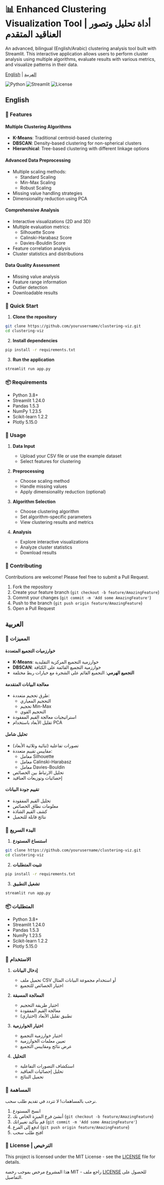 # 📊 Enhanced Clustering Visualization Tool | أداة تحليل وتصور العناقيد المتقدم

An advanced, bilingual (English/Arabic) clustering analysis tool built with Streamlit. This interactive application allows users to perform cluster analysis using multiple algorithms, evaluate results with various metrics, and visualize patterns in their data.

[English](#english) | [العربية](#arabic)

![Python](https://img.shields.io/badge/python-v3.8+-blue.svg)
![Streamlit](https://img.shields.io/badge/streamlit-1.24.0-red.svg)
![License](https://img.shields.io/badge/license-MIT-green.svg)

## English

### 🌟 Features

#### Multiple Clustering Algorithms
- **K-Means**: Traditional centroid-based clustering
- **DBSCAN**: Density-based clustering for non-spherical clusters
- **Hierarchical**: Tree-based clustering with different linkage options

#### Advanced Data Preprocessing
- Multiple scaling methods:
  - Standard Scaling
  - Min-Max Scaling
  - Robust Scaling
- Missing value handling strategies
- Dimensionality reduction using PCA

#### Comprehensive Analysis
- Interactive visualizations (2D and 3D)
- Multiple evaluation metrics:
  - Silhouette Score
  - Calinski-Harabasz Score
  - Davies-Bouldin Score
- Feature correlation analysis
- Cluster statistics and distributions

#### Data Quality Assessment
- Missing value analysis
- Feature range information
- Outlier detection
- Downloadable results

### 🚀 Quick Start

1. **Clone the repository**
```bash
git clone https://github.com/yourusername/clustering-viz.git
cd clustering-viz
```

2. **Install dependencies**
```bash
pip install -r requirements.txt
```

3. **Run the application**
```bash
streamlit run app.py
```

### 📦 Requirements
- Python 3.8+
- Streamlit 1.24.0
- Pandas 1.5.3
- NumPy 1.23.5
- Scikit-learn 1.2.2
- Plotly 5.15.0

### 🎯 Usage

1. **Data Input**
   - Upload your CSV file or use the example dataset
   - Select features for clustering

2. **Preprocessing**
   - Choose scaling method
   - Handle missing values
   - Apply dimensionality reduction (optional)

3. **Algorithm Selection**
   - Choose clustering algorithm
   - Set algorithm-specific parameters
   - View clustering results and metrics

4. **Analysis**
   - Explore interactive visualizations
   - Analyze cluster statistics
   - Download results

### 🤝 Contributing

Contributions are welcome! Please feel free to submit a Pull Request.

1. Fork the repository
2. Create your feature branch (`git checkout -b feature/AmazingFeature`)
3. Commit your changes (`git commit -m 'Add some AmazingFeature'`)
4. Push to the branch (`git push origin feature/AmazingFeature`)
5. Open a Pull Request

## العربية

### 🌟 المميزات

#### خوارزميات التجميع المتعددة
- **K-Means**: خوارزمية التجميع المركزية التقليدية
- **DBSCAN**: خوارزمية التجميع القائمة على الكثافة
- **التجميع الهرمي**: التجميع القائم على الشجرة مع خيارات ربط مختلفة

#### معالجة البيانات المتقدمة
- طرق تحجيم متعددة:
  - التحجيم المعياري
  - تحجيم Min-Max
  - التحجيم القوي
- استراتيجيات معالجة القيم المفقودة
- تقليل الأبعاد باستخدام PCA

#### تحليل شامل
- تصورات تفاعلية (ثنائية وثلاثية الأبعاد)
- مقاييس تقييم متعددة:
  - معامل Silhouette
  - معامل Calinski-Harabasz
  - معامل Davies-Bouldin
- تحليل الارتباط بين الخصائص
- إحصائيات وتوزيعات العناقيد

#### تقييم جودة البيانات
- تحليل القيم المفقودة
- معلومات نطاق الخصائص
- كشف القيم الشاذة
- نتائج قابلة للتحميل

### 🚀 البدء السريع

1. **استنساخ المستودع**
```bash
git clone https://github.com/yourusername/clustering-viz.git
cd clustering-viz
```

2. **تثبيت المتطلبات**
```bash
pip install -r requirements.txt
```

3. **تشغيل التطبيق**
```bash
streamlit run app.py
```

### 📦 المتطلبات
- Python 3.8+
- Streamlit 1.24.0
- Pandas 1.5.3
- NumPy 1.23.5
- Scikit-learn 1.2.2
- Plotly 5.15.0

### 🎯 الاستخدام

1. **إدخال البيانات**
   - تحميل ملف CSV أو استخدام مجموعة البيانات المثال
   - اختيار الخصائص للتجميع

2. **المعالجة المسبقة**
   - اختيار طريقة التحجيم
   - معالجة القيم المفقودة
   - تطبيق تقليل الأبعاد (اختياري)

3. **اختيار الخوارزمية**
   - اختيار خوارزمية التجميع
   - تعيين معلمات الخوارزمية
   - عرض نتائج ومقاييس التجميع

4. **التحليل**
   - استكشاف التصورات التفاعلية
   - تحليل إحصائيات العناقيد
   - تحميل النتائج

### 🤝 المساهمة

نرحب بالمساهمات! لا تتردد في تقديم طلب سحب.

1. انسخ المستودع
2. أنشئ فرع الميزة الخاص بك (`git checkout -b feature/AmazingFeature`)
3. قم بتأكيد تغييراتك (`git commit -m 'Add some AmazingFeature'`)
4. ادفع إلى الفرع (`git push origin feature/AmazingFeature`)
5. افتح طلب سحب

### 📄 License | الترخيص

This project is licensed under the MIT License - see the [LICENSE](LICENSE) file for details.

هذا المشروع مرخص بموجب رخصة MIT - راجع ملف [LICENSE](LICENSE) للحصول على التفاصيل.

